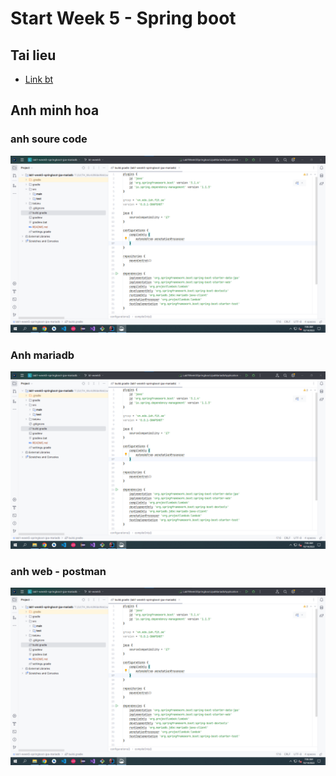 # Start Week 5 - Spring boot

## Tai lieu 
* [Link bt]()
## Anh minh hoa
### anh soure code
![...](./taiLieu/images/img_code.png)
### Anh mariadb
![...](./taiLieu/images/img_code.png)
### anh web - postman
![...](./taiLieu/images/img_code.png)

